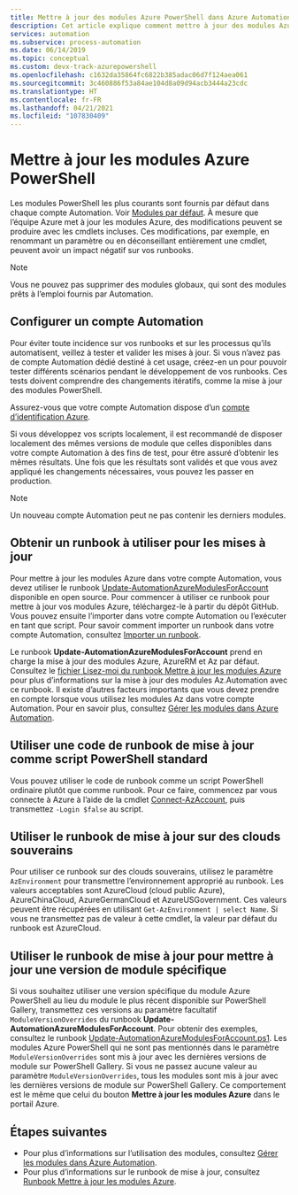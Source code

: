 ```yaml
---
title: Mettre à jour des modules Azure PowerShell dans Azure Automation
description: Cet article explique comment mettre à jour des modules Azure PowerShell courants fournis par défaut dans Azure Automation.
services: automation
ms.subservice: process-automation
ms.date: 06/14/2019
ms.topic: conceptual
ms.custom: devx-track-azurepowershell
ms.openlocfilehash: c1632da35864fc6822b385adac06d7f124aea061
ms.sourcegitcommit: 3c460886f53a84ae104d8a09d94acb3444a23cdc
ms.translationtype: HT
ms.contentlocale: fr-FR
ms.lasthandoff: 04/21/2021
ms.locfileid: "107830409"
---
```

# <a name="update-azure-powershell-modules"></a>Mettre à jour les modules Azure PowerShell

Les modules PowerShell les plus courants sont fournis par défaut dans chaque compte Automation. Voir [Modules par défaut](shared-resources/modules.md#default-modules). À mesure que l’équipe Azure met à jour les modules Azure, des modifications peuvent se produire avec les cmdlets incluses. Ces modifications, par exemple, en renommant un paramètre ou en déconseillant entièrement une cmdlet, peuvent avoir un impact négatif sur vos runbooks. 

> [!NOTE]
> Vous ne pouvez pas supprimer des modules globaux, qui sont des modules prêts à l’emploi fournis par Automation.

## <a name="set-up-an-automation-account"></a>Configurer un compte Automation

Pour éviter toute incidence sur vos runbooks et sur les processus qu’ils automatisent, veillez à tester et valider les mises à jour. Si vous n’avez pas de compte Automation dédié destiné à cet usage, créez-en un pour pouvoir tester différents scénarios pendant le développement de vos runbooks. Ces tests doivent comprendre des changements itératifs, comme la mise à jour des modules PowerShell.

Assurez-vous que votre compte Automation dispose d’un [compte d’identification Azure](automation-security-overview.md#run-as-accounts).

Si vous développez vos scripts localement, il est recommandé de disposer localement des mêmes versions de module que celles disponibles dans votre compte Automation à des fins de test, pour être assuré d’obtenir les mêmes résultats. Une fois que les résultats sont validés et que vous avez appliqué les changements nécessaires, vous pouvez les passer en production.

> [!NOTE]
> Un nouveau compte Automation peut ne pas contenir les derniers modules.

## <a name="obtain-a-runbook-to-use-for-updates"></a>Obtenir un runbook à utiliser pour les mises à jour

Pour mettre à jour les modules Azure dans votre compte Automation, vous devez utiliser le runbook [Update-AutomationAzureModulesForAccount](https://github.com/Microsoft/AzureAutomation-Account-Modules-Update) disponible en open source. Pour commencer à utiliser ce runbook pour mettre à jour vos modules Azure, téléchargez-le à partir du dépôt GitHub. Vous pouvez ensuite l’importer dans votre compte Automation ou l’exécuter en tant que script. Pour savoir comment importer un runbook dans votre compte Automation, consultez [Importer un runbook](manage-runbooks.md#import-a-runbook).

Le runbook **Update-AutomationAzureModulesForAccount** prend en charge la mise à jour des modules Azure, AzureRM et Az par défaut. Consultez le [fichier Lisez-moi du runbook Mettre à jour les modules Azure](https://github.com/microsoft/AzureAutomation-Account-Modules-Update/blob/master/README.md) pour plus d’informations sur la mise à jour des modules Az.Automation avec ce runbook. Il existe d’autres facteurs importants que vous devez prendre en compte lorsque vous utilisez les modules Az dans votre compte Automation. Pour en savoir plus, consultez [Gérer les modules dans Azure Automation](shared-resources/modules.md).

## <a name="use-update-runbook-code-as-a-regular-powershell-script"></a>Utiliser une code de runbook de mise à jour comme script PowerShell standard

Vous pouvez utiliser le code de runbook comme un script PowerShell ordinaire plutôt que comme runbook. Pour ce faire, commencez par vous connecte à Azure à l’aide de la cmdlet [Connect-AzAccount](/powershell/module/az.accounts/connect-azaccount), puis transmettez `-Login $false` au script.

## <a name="use-the-update-runbook-on-sovereign-clouds"></a>Utiliser le runbook de mise à jour sur des clouds souverains

Pour utiliser ce runbook sur des clouds souverains, utilisez le paramètre `AzEnvironment` pour transmettre l’environnement approprié au runbook. Les valeurs acceptables sont AzureCloud (cloud public Azure), AzureChinaCloud, AzureGermanCloud et AzureUSGovernment. Ces valeurs peuvent être récupérées en utilisant `Get-AzEnvironment | select Name`. Si vous ne transmettez pas de valeur à cette cmdlet, la valeur par défaut du runbook est AzureCloud.

## <a name="use-the-update-runbook-to-update-a-specific-module-version"></a>Utiliser le runbook de mise à jour pour mettre à jour une version de module spécifique

Si vous souhaitez utiliser une version spécifique du module Azure PowerShell au lieu du module le plus récent disponible sur PowerShell Gallery, transmettez ces versions au paramètre facultatif `ModuleVersionOverrides` du runbook **Update-AutomationAzureModulesForAccount**. Pour obtenir des exemples, consultez le runbook [Update-AutomationAzureModulesForAccount.ps1](https://github.com/Microsoft/AzureAutomation-Account-Modules-Update/blob/master/Update-AutomationAzureModulesForAccount.ps1). Les modules Azure PowerShell qui ne sont pas mentionnés dans le paramètre `ModuleVersionOverrides` sont mis à jour avec les dernières versions de module sur PowerShell Gallery. Si vous ne passez aucune valeur au paramètre `ModuleVersionOverrides`, tous les modules sont mis à jour avec les dernières versions de module sur PowerShell Gallery. Ce comportement est le même que celui du bouton **Mettre à jour les modules Azure** dans le portail Azure.

## <a name="next-steps"></a>Étapes suivantes

* Pour plus d’informations sur l’utilisation des modules, consultez [Gérer les modules dans Azure Automation](shared-resources/modules.md).
* Pour plus d’informations sur le runbook de mise à jour, consultez [Runbook Mettre à jour les modules Azure](https://github.com/Microsoft/AzureAutomation-Account-Modules-Update).
